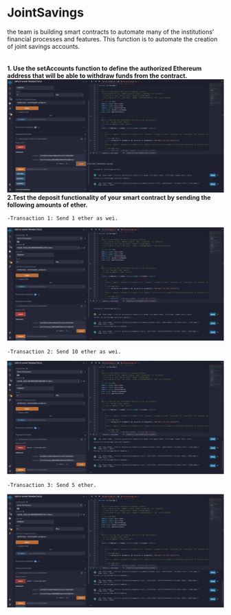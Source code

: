 # JointSavings
the team is building smart contracts to automate many of the institutions’ financial processes and features. This function is to automate the creation of joint savings accounts.
</br></br></br>
**1. Use the setAccounts function to define the authorized Ethereum address that will be able to withdraw funds from the contract.**
![alt text](https://github.com/wf880180/JointSavings/blob/main/Execution_Results/SetAccount.png)
**2.Test the deposit functionality of your smart contract by sending the following amounts of ether.**

	-Transaction 1: Send 1 ether as wei.
![alt text](https://github.com/wf880180/JointSavings/blob/main/Execution_Results/1ETH_wei.png)

	-Transaction 2: Send 10 ether as wei.
![alt text](https://github.com/wf880180/JointSavings/blob/main/Execution_Results/10ETH_wei.png)

	-Transaction 3: Send 5 ether.
![alt text](https://github.com/wf880180/JointSavings/blob/main/Execution_Results/5ETH.png)

